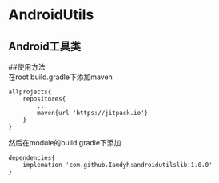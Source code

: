 # AndroidUtils
## Android工具类
##使用方法  
在root build.gradle下添加maven 
```
allprojects{
    repositores{
        ...
        maven{url 'https://jitpack.io'}
    }
}
``` 
然后在module的build.gradle下添加 
```
dependencies{
    implemation 'com.github.Iamdyh:androidutilslib:1.0.0'
}
```
